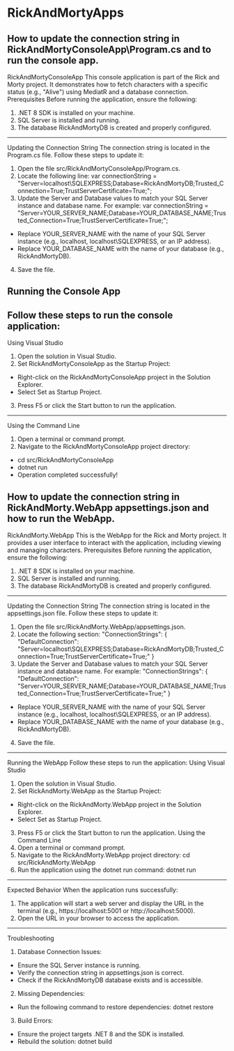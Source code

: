 # RickAndMortyApps
  ## How to update the connection string in RickAndMortyConsoleApp\Program.cs and to run the console app.
RickAndMortyConsoleApp
This console application is part of the Rick and Morty project. It demonstrates how to fetch characters with a specific status (e.g., "Alive") using MediatR and a database connection.
Prerequisites
Before running the application, ensure the following:
1.	.NET 8 SDK is installed on your machine.
2.	SQL Server is installed and running.
3.	The database RickAndMortyDB is created and properly configured.
---
Updating the Connection String
The connection string is located in the Program.cs file. Follow these steps to update it:
1.	Open the file src/RickAndMortyConsoleApp/Program.cs.
2.	Locate the following line:
      var connectionString = "Server=localhost\\SQLEXPRESS;Database=RickAndMortyDB;Trusted_Connection=True;TrustServerCertificate=True;";
3.	Update the Server and Database values to match your SQL Server instance and database name. For example:
       var connectionString = "Server=YOUR_SERVER_NAME;Database=YOUR_DATABASE_NAME;Trusted_Connection=True;TrustServerCertificate=True;";
   - Replace YOUR_SERVER_NAME with the name of your SQL Server instance (e.g., localhost, localhost\\SQLEXPRESS, or an IP address).
   - Replace YOUR_DATABASE_NAME with the name of your database (e.g., RickAndMortyDB).
4.	Save the file.

## Running the Console App
Follow these steps to run the console application:
---
Using Visual Studio
1.	Open the solution in Visual Studio.
2.	Set RickAndMortyConsoleApp as the Startup Project:
  - Right-click on the RickAndMortyConsoleApp project in the Solution Explorer.
  - Select Set as Startup Project.
3.	Press F5 or click the Start button to run the application.
---
Using the Command Line
1.	Open a terminal or command prompt.
2.	Navigate to the RickAndMortyConsoleApp project directory:
   - cd src/RickAndMortyConsoleApp
   - dotnet run
   - Operation completed successfully!


  ## How to update the connection string in RickAndMorty.WebApp appsettings.json and how to run the WebApp.
RickAndMorty.WebApp
This is the WebApp for the Rick and Morty project. It provides a user interface to interact with the application, including viewing and managing characters.
Prerequisites
Before running the application, ensure the following:
1.	.NET 8 SDK is installed on your machine.
2.	SQL Server is installed and running.
3.	The database RickAndMortyDB is created and properly configured.
---
Updating the Connection String
The connection string is located in the appsettings.json file. Follow these steps to update it:
1.	Open the file src/RickAndMorty.WebApp/appsettings.json.
2.	Locate the following section:
      "ConnectionStrings": {
     "DefaultConnection": "Server=localhost\\SQLEXPRESS;Database=RickAndMortyDB;Trusted_Connection=True;TrustServerCertificate=True;"
   }
3.	Update the Server and Database values to match your SQL Server instance and database name. For example:
         "ConnectionStrings": {
     "DefaultConnection": "Server=YOUR_SERVER_NAME;Database=YOUR_DATABASE_NAME;Trusted_Connection=True;TrustServerCertificate=True;"
   }
  -	Replace YOUR_SERVER_NAME with the name of your SQL Server instance (e.g., localhost, localhost\\SQLEXPRESS, or an IP address).
  -	Replace YOUR_DATABASE_NAME with the name of your database (e.g., RickAndMortyDB).
4.	Save the file.
---
Running the WebApp
Follow these steps to run the application:
Using Visual Studio
1.	Open the solution in Visual Studio.
2.	Set RickAndMorty.WebApp as the Startup Project:
   - Right-click on the RickAndMorty.WebApp project in the Solution Explorer.
   - Select Set as Startup Project.
3.	Press F5 or click the Start button to run the application.
Using the Command Line
1.	Open a terminal or command prompt.
2.	Navigate to the RickAndMorty.WebApp project directory:
       cd src/RickAndMorty.WebApp
3.	Run the application using the dotnet run command:
       dotnet run

---
Expected Behavior
When the application runs successfully:
1.	The application will start a web server and display the URL in the terminal (e.g., https://localhost:5001 or http://localhost:5000).
2.	Open the URL in your browser to access the application.
---
Troubleshooting
1.	Database Connection Issues:
  - Ensure the SQL Server instance is running.
  - Verify the connection string in appsettings.json is correct.
  - Check if the RickAndMortyDB database exists and is accessible.
2.	Missing Dependencies:
  - Run the following command to restore dependencies:
         dotnet restore
3.	Build Errors:
  - Ensure the project targets .NET 8 and the SDK is installed.
  - Rebuild the solution:
         dotnet build

     


